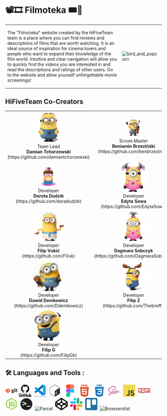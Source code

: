 # :film_projector::film_strip: Filmoteka :tickets::popcorn:

<table>
  <tr>
    <td><p>The "Filmoteka" website created by the HiFiveTeam team is a place where you can find reviews and descriptions of films that are worth watching. It is an ideal source of inspiration for cinema lovers and people who want to expand their knowledge of the film world. Intuitive and clear navigation will allow you to quickly find the videos you are interested in and read the descriptions and ratings of other users. Go to the website and allow yourself unforgettable movie screenings!</p></td>
    <td><img src="https://i.giphy.com/media/3o7rc0qU6m5hneMsuc/giphy.webp" alt="bird_and_popcorn" width="1200"></td>
  </tr>
</table>

## HiFiveTeam Co-Creators

<table>
  <tr>
    <td align="center">
    <a href="https://github.com/damiantchorzewski">
      <img src="src/images/team/DamianT.jpg" alt="avatar" width="100" style="border-radius: 50%"></a><br>
      Team Lead<br>
      <b>Damian Tchorzewski</b><br>
      (https://github.com/damiantchorzewski)
    </td>
    <td align="center">
    <a href="https://github.com/benbrzezinski">
      <img src="src/images/team/BeniaminB.jpg" alt="avatar" width="25%" style="border-radius: 50%"></a><br>
      Scrum Master<br>
      <b>Beniamin Brzezińśki</b><br> 
      (https://github.com/benbrzezinski)
    </td>
  </tr>
  <tr>
    <td align="center">
    <a href="https://github.com/doradudzik">
      <img src="src/images/team/DorotaD.jpg" alt="avatar" width="25%" style="border-radius: 50%"></a><br>
      Developer<br>
      <b>Dorota Dudzik</b><br>
      (https://github.com/doradudzik)
    </td>
    <td align="center">
    <a href="https://github.com/EdytaSowa">
      <img src="src/images/team/EdytaS.jpg" alt="avatar" width="100" style="border-radius: 50%"></a><br>
      Developer<br>
      <b>Edyta Sowa</b><br>
      (https://github.com/EdytaSowa)
    </td>
  </tr>
  <tr>
    <td align="center">
    <a href="https://github.com/FVuk">
      <img src="src/images/team/FilipV.jpg" alt="avatar" width="100" style="border-radius: 50%"></a><br>
      Developer<br>
      <b>Filip Vukić</b><br>
      (https://github.com/FVuk)
    </td>
    <td align="center">
    <a href="https://github.com/DagmaraSobczak">
      <img src="src/images/team/DagmaraS.jpg" alt="avatar" width="100" style="border-radius: 50%"></a><br>
      Developer<br>
      <b>Dagmara Sobczyk</b><br>
      (https://github.com/DagmaraSobczak)
    </td>
  </tr>
  <tr>
    <td align="center">
    <a href="https://github.com/Ddemkowicz">
      <img src="src/images/team/DawidD.jpg" alt="avatar" width="100" style="border-radius: 50%"></a><br>
      Developer <br>
      <b>Dawid Demkowicz</b> <br>
      (https://github.com/Ddemkowicz)
    </td>
    <td align="center">
    <a href="https://github.com/Thebrefff">
      <img src="src/images/team/FilipZ.jpg" alt="avatar" width="100" style="border-radius: 50%"></a><br>
      Developer<br>
      <b>Filip Z</b> <br>
      (https://github.com/Thebrefff)
    </td>
  </tr>
  <tr>
    <td align="center">
    <a href="https://github.com/FilipGk">
      <img src="src/images/team/FilipG.jpg" alt="avatar" width="100" style="border-radius: 50%"></a><br>
      Developer<br>
      <b>Filip G</b> <br>
      (https://github.com/FilipGk)
    </td>
    <td></td>
  </tr>
</table>

## :hammer_and_wrench: Languages and Tools :

<div>
  <img src="https://github.com/devicons/devicon/blob/master/icons/git/git-original-wordmark.svg" title="Git" **alt="Git" width="40" height="40"/>
  <img src="https://github.com/devicons/devicon/blob/master/icons/github/github-original-wordmark.svg" title="GitHub" alt="GitHub" width="40" height="40"/>&nbsp;
  <img src="https://github.com/devicons/devicon/blob/master/icons/vscode/vscode-original-wordmark.svg" title="Visual Studio Code" alt="Visual Studio Code" width="40" height="40"/>&nbsp;
  <img src="https://github.com/devicons/devicon/blob/master/icons/bash/bash-original.svg" title="Bash" alt="Bash" width="40" height="40"/>&nbsp;
  <img src="https://github.com/devicons/devicon/blob/master/icons/figma/figma-original.svg" title="Figma" alt="Figma" width="40" height="40"/>&nbsp;
  <img src="https://github.com/devicons/devicon/blob/master/icons/html5/html5-plain-wordmark.svg" title="HTML5" alt="HTML" width="40" height="40"/>&nbsp;
  <img src="https://github.com/devicons/devicon/blob/master/icons/css3/css3-plain-wordmark.svg" title="CSS3" alt="CSS" width="40" height="40"/>&nbsp;
  <img src="https://github.com/devicons/devicon/blob/master/icons/sass/sass-original.svg" title="Sass" alt="Sass" width="40" height="40"/>&nbsp; 
  <img src="https://github.com/devicons/devicon/blob/master/icons/javascript/javascript-original.svg" title="JavaScript" alt="JavaScript" width="40" height="40"/>&nbsp;
  <img src="https://github.com/devicons/devicon/blob/master/icons/npm/npm-original-wordmark.svg" title="npm" alt="npm" width="40" height="40"/>&nbsp;
  <img src="https://github.com/devicons/devicon/blob/master/icons/nodejs/nodejs-original.svg" title="NodeJS" alt="NodeJS" width="40" height="40"/>&nbsp;
  <img src="https://raw.githubusercontent.com/github/explore/80688e429a7d4ef2fca1e82350fe8e3517d3494d/topics/terminal/terminal.png" title="Terminal" alt="Terminal" width="40" height="40"/>&nbsp;
  <img src="https://parceljs.org/avatar.66e613b2.avif" title="Parcel" alt="Parcel" width="40" height="40"/>&nbsp;
  <img src="https://github.com/devicons/devicon/blob/master/icons/codepen/codepen-plain.svg" title="CodePen" alt="CodePen" width="40" height="40"/>&nbsp;
  <img src="https://github.com/devicons/devicon/blob/master/icons/slack/slack-original.svg" title="Slack" alt="Slack" width="40" height="40"/>&nbsp;
  <img src="https://github.com/devicons/devicon/blob/master/icons/trello/trello-plain.svg" title="Trello" alt="Trello" width="40" height="40"/>&nbsp;
  <img src="https://browsersl.ist/browserlist-e428d541.svg" title="Browserslist" alt="Browserslist" width="40" height="40"/>&nbsp;
</div>
